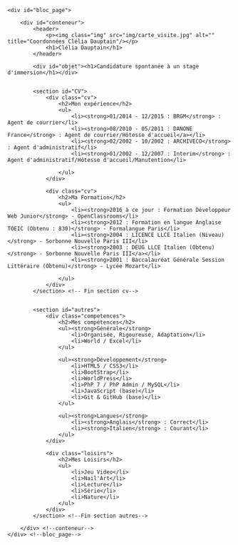 <!DOCTYPE HTML>
<html>

<head>
    <meta charset="utf-8" />
    <link href="https://fonts.googleapis.com/css?family=Cinzel:400,700" rel="stylesheet">
    <link rel="stylesheet" href="../cv_stage_css/style.css"/>
    <title>CV Clélia Dauptain</title>
</head>

<body>

    <div id="bloc_page">

        <div id="conteneur">
            <header>
                <p><img class="img" src="img/carte_visite.jpg" alt="" title="Coordonnées Clélia Dauptain"/></p>
                <h1>Clélia Dauptain</h1>  
            </header>

            <div id="objet"><h1>Candidature spontanée à un stage d'immersion</h1></div>


            <section id="CV">
                <div class="cv">
                    <h2>Mon expérience</h2>
                    <ul>
                        <li><strong>01/2014 - 12/2015 : BRGM</strong> : Agent de courrier</li>
                        <li><strong>08/2010 - 05/2011 : DANONE France</strong> : Agent de courrier/Hôtesse d'accueil</a></li>
                        <li><strong>02/2002 - 10/2002 : ARCHIVECO</strong> : Agent d'administratif</li>
                        <li><strong>01/2002 - 12/2007 : Interim</strong> : Agent d'administratif/Hôtesse d'accueil/Manutention</li>
                        
                    </ul>
                </div>

                <div class="cv">
                    <h2>Ma Formation</h2>
                    <ul>
                        <li><strong>2016 à ce jour : Formation Développeur Web Junior</strong> - OpenClassrooms</li>
                        <li><strong>2012 : Formation en langue Anglaise TOEIC (Obtenu : 830)</strong> - Formalangue Paris</li>
                        <li><strong>2004 : LICENCE LLCE Italien (Niveau)</strong> - Sorbonne Nouvelle Paris III</li>
                        <li><strong>2003 : DEUG LLCE Italien (Obtenu)</strong> - Sorbonne Nouvelle Paris III</a></li>
                        <li><strong>2001 : Baccalauréat Générale Session Littéraire (Obtenu)</strong> - Lycée Mozart</li>
                        
                    </ul>
                </div>
            </section> <!-- Fin section cv-->


            <section id="autres">
                <div class="competences">
                    <h2>Mes compétences</h2>
                    <ul><strong>Générale</strong>
                        <li>Organisée, Rigoureuse, Adaptation</li>
                        <li>World / Excel</li>
                    </ul>

                    <ul><strong>Développement</strong>
                        <li>HTML5 / CSS3</li>
                        <li>BootStrap</li>
                        <li>WorldPress</li>
                        <li>PhP 7 / PhP Admin / MySQL</li>
                        <li>JavaScript (base)</li>
                        <li>Git & GitHub (base)</li>
                    </ul>

                    <ul><strong>Langues</strong>
                        <li><strong>Anglais</strong> : Correct</li>
                        <li><strong>Italien</strong> : Courant</li>
                    </ul>
                </div>

                <div class="loisirs">
                    <h2>Mes Loisirs</h2>
                    <ul>
                        <li>Jeu Video</li>
                        <li>Nail'Art</li>
                        <li>Lecture</li>
                        <li>Série</li>
                        <li>Nature</li>
                    </ul>
                </div>
            </section> <!--Fin section autres-->

        </div> <!--conteneur-->
    </div> <!--bloc_page-->
</body>
</html>
